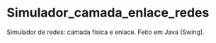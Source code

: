 # Simulador_camada_enlace_redes

Simulador de redes: camada física e enlace.
Feito em Java (Swing).
